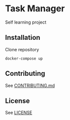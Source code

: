 # Task Manager
Self learning project


## Installation
Clone repository

    docker-compose up


## Contributing

See [CONTRIBUTING.md](CONTRIBUTING.md)

## License

See [LICENSE](LICENSE)
